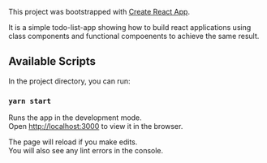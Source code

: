 This project was bootstrapped with [Create React App](https://github.com/facebook/create-react-app).

It is a simple todo-list-app showing how to build react applications using class components and functional compoenents to achieve the same result.

## Available Scripts

In the project directory, you can run:

### `yarn start`

Runs the app in the development mode.<br />
Open [http://localhost:3000](http://localhost:3000) to view it in the browser.

The page will reload if you make edits.<br />
You will also see any lint errors in the console.
